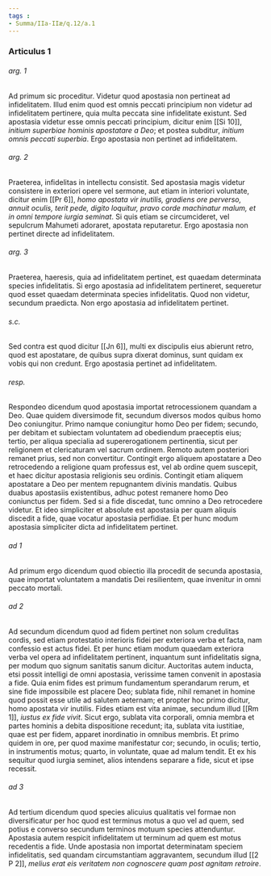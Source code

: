 ```yaml
---
tags : 
- Summa/IIa-IIæ/q.12/a.1
---
```


### Articulus 1

###### arg. 1
Ad primum sic proceditur. Videtur quod apostasia non pertineat ad infidelitatem. Illud enim quod est omnis peccati principium non videtur ad infidelitatem pertinere, quia multa peccata sine infidelitate existunt. Sed apostasia videtur esse omnis peccati principium, dicitur enim [[Si 10]], *initium superbiae hominis apostatare a Deo*; et postea subditur, *initium omnis peccati superbia*. Ergo apostasia non pertinet ad infidelitatem.

###### arg. 2
Praeterea, infidelitas in intellectu consistit. Sed apostasia magis videtur consistere in exteriori opere vel sermone, aut etiam in interiori voluntate, dicitur enim [[Pr 6]], *homo apostata vir inutilis, gradiens ore perverso, annuit oculis, terit pede, digito loquitur, pravo corde machinatur malum, et in omni tempore iurgia seminat*. Si quis etiam se circumcideret, vel sepulcrum Mahumeti adoraret, apostata reputaretur. Ergo apostasia non pertinet directe ad infidelitatem.

###### arg. 3
Praeterea, haeresis, quia ad infidelitatem pertinet, est quaedam determinata species infidelitatis. Si ergo apostasia ad infidelitatem pertineret, sequeretur quod esset quaedam determinata species infidelitatis. Quod non videtur, secundum praedicta. Non ergo apostasia ad infidelitatem pertinet.

###### s.c.
Sed contra est quod dicitur [[Jn 6]], multi ex discipulis eius abierunt retro, quod est apostatare, de quibus supra dixerat dominus, sunt quidam ex vobis qui non credunt. Ergo apostasia pertinet ad infidelitatem.

###### resp.
Respondeo dicendum quod apostasia importat retrocessionem quandam a Deo. Quae quidem diversimode fit, secundum diversos modos quibus homo Deo coniungitur. Primo namque coniungitur homo Deo per fidem; secundo, per debitam et subiectam voluntatem ad obediendum praeceptis eius; tertio, per aliqua specialia ad supererogationem pertinentia, sicut per religionem et clericaturam vel sacrum ordinem. Remoto autem posteriori remanet prius, sed non convertitur. Contingit ergo aliquem apostatare a Deo retrocedendo a religione quam professus est, vel ab ordine quem suscepit, et haec dicitur apostasia religionis seu ordinis. Contingit etiam aliquem apostatare a Deo per mentem repugnantem divinis mandatis. Quibus duabus apostasiis existentibus, adhuc potest remanere homo Deo coniunctus per fidem. Sed si a fide discedat, tunc omnino a Deo retrocedere videtur. Et ideo simpliciter et absolute est apostasia per quam aliquis discedit a fide, quae vocatur apostasia perfidiae. Et per hunc modum apostasia simpliciter dicta ad infidelitatem pertinet.

###### ad 1
Ad primum ergo dicendum quod obiectio illa procedit de secunda apostasia, quae importat voluntatem a mandatis Dei resilientem, quae invenitur in omni peccato mortali.

###### ad 2
Ad secundum dicendum quod ad fidem pertinet non solum credulitas cordis, sed etiam protestatio interioris fidei per exteriora verba et facta, nam confessio est actus fidei. Et per hunc etiam modum quaedam exteriora verba vel opera ad infidelitatem pertinent, inquantum sunt infidelitatis signa, per modum quo signum sanitatis sanum dicitur. Auctoritas autem inducta, etsi possit intelligi de omni apostasia, verissime tamen convenit in apostasia a fide. Quia enim fides est primum fundamentum sperandarum rerum, et sine fide impossibile est placere Deo; sublata fide, nihil remanet in homine quod possit esse utile ad salutem aeternam; et propter hoc primo dicitur, homo apostata vir inutilis. Fides etiam est vita animae, secundum illud [[Rm 1]], *iustus ex fide vivit*. Sicut ergo, sublata vita corporali, omnia membra et partes hominis a debita dispositione recedunt; ita, sublata vita iustitiae, quae est per fidem, apparet inordinatio in omnibus membris. Et primo quidem in ore, per quod maxime manifestatur cor; secundo, in oculis; tertio, in instrumentis motus; quarto, in voluntate, quae ad malum tendit. Et ex his sequitur quod iurgia seminet, alios intendens separare a fide, sicut et ipse recessit.

###### ad 3
Ad tertium dicendum quod species alicuius qualitatis vel formae non diversificatur per hoc quod est terminus motus a quo vel ad quem, sed potius e converso secundum terminos motuum species attenduntur. Apostasia autem respicit infidelitatem ut terminum ad quem est motus recedentis a fide. Unde apostasia non importat determinatam speciem infidelitatis, sed quandam circumstantiam aggravantem, secundum illud [[2 P 2]], *melius erat eis veritatem non cognoscere quam post agnitam retroire*.

